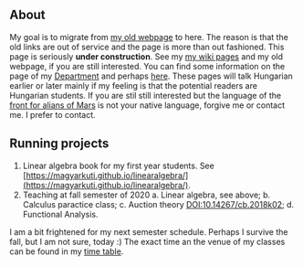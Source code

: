 ## About
My goal is to migrate from [my old webpage](http://web.uni-corvinus.hu/magyarkuti/) to here.
The reason is that the old links are out of service and the page is more than out fashioned.
This page is seriously **under construction**. 
See my [my wiki pages](http://146.110.110.35/mediawiki/index.php/Main_Page) and my old webpage, if you are still interested.
You can find some information on the page of my [Department](http://web.uni-corvinus.hu/math/) and perhaps [here](https://www.uni-corvinus.hu/fooldal/egyetemunkrol/tanszekek/matematika-tanszek/).
These pages will talk Hungarian earlier or later mainly if my feeling is that the potential readers are Hungarian students. 
If you are stil still interested but the language of the [front for alians of Mars](https://en.wikipedia.org/wiki/The_Martians_(scientists)) is not your native language, forgive me or contact me. I prefer to contact.

## Running projects
1. Linear algebra book for my first year students. See [https://magyarkuti.github.io/linearalgebra/](https://magyarkuti.github.io/linearalgebra/).
2. Teaching at fall semester of 2020
  a. Linear algebra, see above;
  b. Calculus paractice class;
  c. Auction theory [DOI:10.14267/cb.2018k02](http://unipub.lib.uni-corvinus.hu/3651/);
  d. Functional Analysis.

I am a bit frightened for my next semester schedule. Perhaps I survive the fall, but I am not sure, today :)
The exact time an the venue of my classes can be found in my [time table](https://calendar.google.com/calendar/embed?src=q3p3rt597a1cdvf2ulafbdpbio%40group.calendar.google.com&ctz=Europe%2FBudapest).
